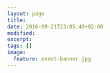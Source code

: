 ```yaml
---
layout: page
title: 
date: 2016-09-21T23:05:40+02:00
modified:
excerpt:
tags: []
image:
  feature: event-banner.jpg
---
```


